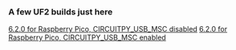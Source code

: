 ### A few UF2 builds just here
[6.2.0 for Raspberry Pico, CIRCUITPY_USB_MSC disabled](circuitpython-raspberry_pi_pico-6.2.0-NOMSC.uf2)
[6.2.0 for Raspberry Pico, CIRCUITPY_USB_MSC enabled](circuitpython-raspberry_pi_pico-6.2.0-WITHMSC.uf2)